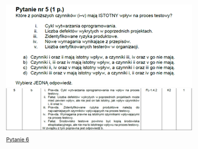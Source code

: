 ![img.png](../Pytania/screeny/img_4.png)
![img.png](screeny/img_4.png)

[Pytanie 6](../Pytania/Pyt_6.md)